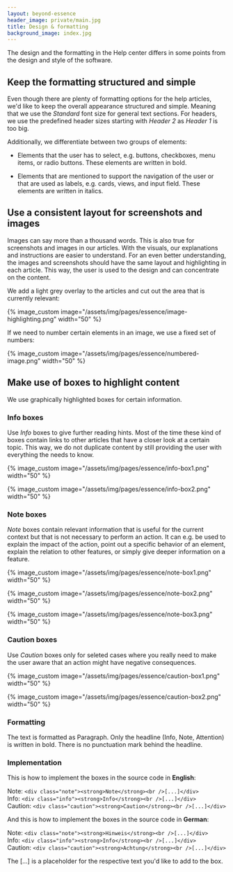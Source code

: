 ```yaml
---
layout: beyond-essence
header_image: private/main.jpg
title: Design & formatting
background_image: index.jpg
---
```


The design and the formatting in the Help center differs in some points from the design and style of the software.

## Keep the formatting structured and simple

Even though there are plenty of formatting options for the help articles, we'd like to keep the overall appearance structured and simple.
Meaning that we use the _Standard_ font size for general text sections.
For headers, we use the predefined header sizes starting with _Header 2_ as _Header 1_ is too big.

Additionally, we differentiate between two groups of elements:

- Elements that the user has to select, e.g. buttons, checkboxes, menu items, or radio buttons. These elements are written in bold. 

- Elements that are mentioned to support the navigation of the user or that are used as labels, e.g. cards, views, and input field. These elements are written in italics.

## Use a consistent layout for screenshots and images 

Images can say more than a thousand words.
This is also true for screenshots and images in our articles.
With the visuals, our explanations and instructions are easier to understand.
For an even better understanding, the images and screenshots should have the same layout and highlighting in each article.
This way, the user is used to the design and can concentrate on the content.

We add a light grey overlay to the articles and cut out the area that is currently relevant:

{% image_custom image="/assets/img/pages/essence/image-highlighting.png" width="50" %}

If we need to number certain elements in an image, we use a fixed set of numbers:

{% image_custom image="/assets/img/pages/essence/numbered-image.png" width="50" %}

## Make use of boxes to highlight content

We use graphically highlighted boxes for certain information.

### Info boxes

Use _Info_ boxes to give further reading hints. Most of the time these kind of boxes contain links to other articles that have a closer look at a certain topic. This way, we do not duplicate content by still providing the user with everything the needs to know.

{% image_custom image="/assets/img/pages/essence/info-box1.png" width="50" %}

{% image_custom image="/assets/img/pages/essence/info-box2.png" width="50" %}

### Note boxes

_Note_ boxes contain relevant information that is useful for the current context but that is not necessary to perform an action. It can e.g. be used to explain the impact of the action, point out a specific behavior of an element, explain the relation to other features, or simply give deeper information on a feature.

{% image_custom image="/assets/img/pages/essence/note-box1.png" width="50" %}

{% image_custom image="/assets/img/pages/essence/note-box2.png" width="50" %}

{% image_custom image="/assets/img/pages/essence/note-box3.png" width="50" %}


### Caution boxes

Use _Caution_ boxes only for seleted cases where you really need to make the user aware that an action might have negative consequences.

{% image_custom image="/assets/img/pages/essence/caution-box1.png" width="50" %}

{% image_custom image="/assets/img/pages/essence/caution-box2.png" width="50" %}

### Formatting 

The text is formatted as Paragraph.
Only the headline (Info, Note, Attention) is written in bold.
There is no punctuation mark behind the headline.

### Implementation

This is how to implement the boxes in the source code in **English**:

Note: `<div class="note"><strong>Note</strong><br />[...]</div>`   
Info: `<div class="info"><strong>Info</strong><br />[...]</div>`   
Caution: `<div class="caution"><strong>Caution</strong><br />[...]</div>`   

And this is how to implement the boxes in the source code in **German**:

Note: `<div class="note"><strong>Hinweis</strong><br />[...]</div>`   
Info: `<div class="info"><strong>Info</strong><br />[...]</div>`   
Caution: `<div class="caution"><strong>Achtung</strong><br />[...]</div>`   

The [...] is a placeholder for the respective text you'd like to add to the box.

